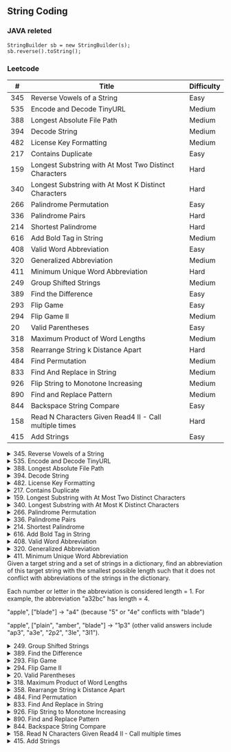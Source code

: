 ## String Coding

### JAVA releted
```
StringBuilder sb = new StringBuilder(s);
sb.reverse().toString();
```
### Leetcode

\#| Title|Difficulty
--|--|--
345  |  Reverse Vowels of a String   |    Easy
535| Encode and Decode TinyURL|    Medium
388  |     Longest Absolute File Path    |   Medium
394  |     Decode String    |   Medium
482   |    License Key Formatting   |    Medium
217 |   Contains Duplicate|   Easy
159   |    Longest Substring with At Most Two Distinct Characters   |    Hard
340   |    Longest Substring with At Most K Distinct Characters   |    Hard
266   |    Palindrome Permutation   |    Easy
336   |    Palindrome Pairs  |     Hard
214    |   Shortest Palindrome     |  Hard
616  |  Add Bold Tag in String  |  Medium
408  |  Valid Word Abbreviation  |  Easy
320  |  Generalized Abbreviation   | Medium
411|Minimum Unique Word Abbreviation    |Hard
249 |   Group Shifted Strings  |  Medium
389  |  Find the Difference   | Easy
293  |  Flip Game  |  Easy
294 | Flip Game II | Medium
20   | Valid Parentheses  |  Easy
318  |  Maximum Product of Word Lengths  |  Medium
358  |  Rearrange String k Distance Apart  |  Hard
484  |  Find Permutation |   Medium
833   | Find And Replace in String |   Medium
926 |   Flip String to Monotone Increasing  |  Medium
890  |  Find and Replace Pattern |   Medium
844   | Backspace String Compare  |  Easy
158 |   Read N Characters Given Read4 II - Call multiple times |   Hard
415    |Add Strings  |  Easy
<details>
<summary>345. Reverse Vowels of a String</summary>
Write a function that takes a string as input and reverse only the vowels of a string.

Example 1:

Input: "hello"
Output: "holle"
</details>

<details>
<summary>535. Encode and Decode TinyURL</summary>
TinyURL is a URL shortening service where you enter a URL such as https://leetcode.com/problems/design-tinyurl and it returns a short URL such as http://tinyurl.com/4e9iAk.

Design the encode and decode methods for the TinyURL service. There is no restriction on how your encode/decode algorithm should work. You just need to ensure that a URL can be encoded to a tiny URL and the tiny URL can be decoded to the original URL.
</details>

<details>
<summary>388. Longest Absolute File Path</summary>
Suppose we abstract our file system by a string in the following manner:

The string "dir\n\tsubdir1\n\tsubdir2\n\t\tfile.ext" represents:

dir
    subdir1
    subdir2
        file.ext
The directory dir contains an empty sub-directory subdir1 and a sub-directory subdir2 containing a file file.ext.
</details>

<details>
<summary>394. Decode String</summary>
Given an encoded string, return its decoded string.

The encoding rule is: k[encoded_string], where the encoded_string inside the square brackets is being repeated exactly k times. Note that k is guaranteed to be a positive integer.

You may assume that the input string is always valid; No extra white spaces, square brackets are well-formed, etc.

Furthermore, you may assume that the original data does not contain any digits and that digits are only for those repeat numbers, k. For example, there won't be input like 3a or 2[4].

Examples:

s = "3[a]2[bc]", return "aaabcbc".
s = "3[a2[c]]", return "accaccacc".
s = "2[abc]3[cd]ef", return "abcabccdcdcdef".
</details>

<details>
<summary>482. License Key Formatting</summary>
You are given a license key represented as a string S which consists only alphanumeric character and dashes. The string is separated into N+1 groups by N dashes.

Given a number K, we would want to reformat the strings such that each group contains exactly K characters, except for the first group which could be shorter than K, but still must contain at least one character. Furthermore, there must be a dash inserted between two groups and all lowercase letters should be converted to uppercase.

Given a non-empty string S and a number K, format the string according to the rules described above.

Example 1:
Input: S = "5F3Z-2e-9-w", K = 4

Output: "5F3Z-2E9W"

Explanation: The string S has been split into two parts, each part has 4 characters.
Note that the two extra dashes are not needed and can be removed.
</details>

<details>
<summary>217. Contains Duplicate</summary>
Given an array of integers, find if the array contains any duplicates.

Your function should return true if any value appears at least twice in the array, and it should return false if every element is distinct.

Example 1:

Input: [1,2,3,1]
Output: true
Example 2:

Input: [1,2,3,4]
Output: false
</details>

<details>
<summary>159. Longest Substring with At Most Two Distinct Characters</summary>
Given a string s , find the length of the longest substring t  that contains at most 2 distinct characters.

Example 1:

Input: "eceba"
Output: 3
Explanation: tis "ece" which its length is 3.
Example 2:

Input: "ccaabbb"
Output: 5
Explanation: tis "aabbb" which its length is 5.
</details>

<details>
<summary>340. Longest Substring with At Most K Distinct Characters </summary>
Given a string, find the length of the longest substring T that contains at most k distinct characters.

For example, Given s = “eceba” and k = 2,

T is "ece" which its length is 3.

</details>

<details>
<summary>266. Palindrome Permutation</summary>
Given a string, determine if a permutation of the string could form a palindrome.

Example 1:

Input: "code"
Output: false
Example 2:

Input: "aab"
Output: true
</details>

<details>
<summary>336. Palindrome Pairs</summary>
Given a list of unique words, find all pairs of distinct indices (i, j) in the given list, so that the concatenation of the two words, i.e. words[i] + words[j] is a palindrome.

Example 1:

Input: ["abcd","dcba","lls","s","sssll"]
Output: [[0,1],[1,0],[3,2],[2,4]] 
Explanation: The palindromes are ["dcbaabcd","abcddcba","slls","llssssll"]
</details>

<details>
<summary>214. Shortest Palindrome</summary>
Given a string s, you are allowed to convert it to a palindrome by adding characters in front of it. Find and return the shortest palindrome you can find by performing this transformation.

Example 1:

Input: "aacecaaa"
Output: "aaacecaaa"
Example 2:

Input: "abcd"
Output: "dcbabcd"
</details>

<details>
<summary>616. Add Bold Tag in String</summary>
Given a string s and a list of strings dict, you need to add a closed pair of bold tag <b> and </b> to wrap the substrings in s that exist in dict. If two such substrings overlap, you need to wrap them together by only one pair of closed bold tag. Also, if two substrings wrapped by bold tags are consecutive, you need to combine them.

Example 1:

Input: 
s = "abcxyz123"
dict = ["abc","123"]
Output:
"<b>abc</b>xyz<b>123</b>"
 

Example 2:

Input: 
s = "aaabbcc"
dict = ["aaa","aab","bc"]
Output:
"<b>aaabbc</b>c"
</details>

<details>
<summary>408. Valid Word Abbreviation</summary>
Given a non-empty string s and an abbreviation abbr, return whether the string matches with the given abbreviation.
Given s = "internationalization", abbr = "i12iz4n": Return true.
</details>

<details>
<summary>320. Generalized Abbreviation</summary>
Write a function to generate the generalized abbreviations of a word.

Example:

Given word = "word", return the following list (order does not matter):

["word", "1ord", "w1rd", "wo1d", "wor1", "2rd", "w2d", "wo2", "1o1d", "1or1", "w1r1", "1o2", "2r1", "3d", "w3", "4"]
</details>

<details>
<summary>411. Minimum Unique Word Abbreviation</summary>
</details>
Given a target string and a set of strings in a dictionary, find an abbreviation of this target string with the smallest possible length such that it does not conflict with abbreviations of the strings in the dictionary.

Each number or letter in the abbreviation is considered length = 1. For example, the abbreviation "a32bc" has length = 4.

"apple", ["blade"] -> "a4" (because "5" or "4e" conflicts with "blade")

"apple", ["plain", "amber", "blade"] -> "1p3" (other valid answers include "ap3", "a3e", "2p2", "3le", "3l1").
</details>

<details>
<summary>249. Group Shifted Strings</summary>
Given a string, we can "shift" each of its letter to its successive letter, for example: "abc" -> "bcd". We can keep "shifting" which forms the sequence:

"abc" -> "bcd" -> ... -> "xyz"
Given a list of strings which contains only lowercase alphabets, group all strings that belong to the same shifting sequence.

For example, given: ["abc", "bcd", "acef", "xyz", "az", "ba", "a", "z"], 
Return:

[
  ["abc","bcd","xyz"],
  ["az","ba"],
  ["acef"],
  ["a","z"]
]
Note: For the return value, each inner list's elements must follow the lexicographic order.
</details>

<details>
<summary>389. Find the Difference </summary>
Given two strings s and t which consist of only lowercase letters.

String t is generated by random shuffling string s and then add one more letter at a random position.

Find the letter that was added in t.

Example:

Input:
s = "abcd"
t = "abcde"

Output:
e

Explanation:
'e' is the letter that was added.
</details>

<details>
<summary>293. Flip Game</summary>
You are playing the following Flip Game with your friend: Given a string that contains only these two characters: + and -, you and your friend take turns to flip two consecutive "++" into "--". The game ends when a person can no longer make a move and therefore the other person will be the winner.

Write a function to compute all possible states of the string after one valid move.

For example, given s = "++++", after one move, it may become one of the following states:

[
  "--++",
  "+--+",
  "++--"
]
If there is no valid move, return an empty list [].
</details>

<details>
<summary>294. Flip Game II</summary>
You are playing the following Flip Game with your friend: Given a string that contains only these two characters: + and -, you and your friend take turns to flip two consecutive "++" into "--". The game ends when a person can no longer make a move and therefore the other person will be the winner.

Write a function to determine if the starting player can guarantee a win.

For example, given s = "++++", return true. The starting player can guarantee a win by flipping the middle "++" to become "+--+".

Follow up:
Derive your algorithm's runtime complexity.

</details>

<details>
<summary>20. Valid Parentheses</summary>
Given a string containing just the characters '(', ')', '{', '}', '[' and ']', determine if the input string is valid.

An input string is valid if:

Open brackets must be closed by the same type of brackets.
Open brackets must be closed in the correct order.
Note that an empty string is also considered valid.

Example 1:

Input: "()"
Output: true
Example 2:

Input: "()[]{}"
Output: true
Example 3:

Input: "(]"
Output: false
</details>

<details>
<summary>318. Maximum Product of Word Lengths</summary>
Given a string array words, find the maximum value of length(word[i]) * length(word[j]) where the two words do not share common letters. You may assume that each word will contain only lower case letters. If no such two words exist, return 0.

Example 1:

Input: ["abcw","baz","foo","bar","xtfn","abcdef"]
Output: 16 
Explanation: The two words can be "abcw", "xtfn".
Example 2:

Input: ["a","ab","abc","d","cd","bcd","abcd"]
Output: 4 
Explanation: The two words can be "ab", "cd".
Example 3:

Input: ["a","aa","aaa","aaaa"]
Output: 0 
Explanation: No such pair of words.
</details>

<details>
<summary>358. Rearrange String k Distance Apart </summary>
Given a non-empty string str and an integer k, rearrange the string such that the same characters are at least distance k from each other.

All input strings are given in lowercase letters. If it is not possible to rearrange the string, return an empty string "".

Example 1:
str = "aabbcc", k = 3

Result: "abcabc"

The same letters are at least distance 3 from each other.
Example 2:
str = "aaabc", k = 3 

Answer: ""

It is not possible to rearrange the string.
Example 3:
str = "aaadbbcc", k = 2

Answer: "abacabcd"

Another possible answer is: "abcabcda"

The same letters are at least distance 2 from each other.
Credits:
Special thanks to @elmirap for adding this problem and creating all test cases.

 
</details>

<details>
<summary>484. Find Permutation</summary>
By now, you are given a secret signature consisting of character 'D' and 'I'. 'D' represents a decreasing relationship between two numbers, 'I' represents an increasing relationship between two numbers. And our secret signature was constructed by a special integer array, which contains uniquely all the different number from 1 to n (n is the length of the secret signature plus 1). For example, the secret signature "DI" can be constructed by array [2,1,3] or [3,1,2], but won't be constructed by array [3,2,4] or [2,1,3,4], which are both illegal constructing special string that can't represent the "DI" secret signature.

On the other hand, now your job is to find the lexicographically smallest permutation of [1, 2, ... n] could refer to the given secret signature in the input.

Example 1:

Input: "I"
Output: [1,2]
Explanation: [1,2] is the only legal initial spectial string can construct secret signature "I", where the number 1 and 2 construct an increasing relationship.
</details>

<details>
<summary>833. Find And Replace in String</summary>
To some string S, we will perform some replacement operations that replace groups of letters with new ones (not necessarily the same size).

Each replacement operation has 3 parameters: a starting index i, a source word x and a target word y.  The rule is that if x starts at position i in the original string S, then we will replace that occurrence of x with y.  If not, we do nothing.

For example, if we have S = "abcd" and we have some replacement operation i = 2, x = "cd", y = "ffff", then because "cd" starts at position 2 in the original string S, we will replace it with "ffff".

Using another example on S = "abcd", if we have both the replacement operation i = 0, x = "ab", y = "eee", as well as another replacement operation i = 2, x = "ec", y = "ffff", this second operation does nothing because in the original string S[2] = 'c', which doesn't match x[0] = 'e'.

All these operations occur simultaneously.  It's guaranteed that there won't be any overlap in replacement: for example, S = "abc", indexes = [0, 1], sources = ["ab","bc"] is not a valid test case.

Example 1:

Input: S = "abcd", indexes = [0,2], sources = ["a","cd"], targets = ["eee","ffff"]
Output: "eeebffff"
Explanation: "a" starts at index 0 in S, so it's replaced by "eee".
"cd" starts at index 2 in S, so it's replaced by "ffff".
</details>


<details>
<summary>926. Flip String to Monotone Increasing</summary>
A string of '0's and '1's is monotone increasing if it consists of some number of '0's (possibly 0), followed by some number of '1's (also possibly 0.)

We are given a string S of '0's and '1's, and we may flip any '0' to a '1' or a '1' to a '0'.

Return the minimum number of flips to make S monotone increasing.

 

Example 1:

Input: "00110"
Output: 1
Explanation: We flip the last digit to get 00111.
Example 2:

Input: "010110"
Output: 2
Explanation: We flip to get 011111, or alternatively 000111.
</details>


<details>
<summary>890. Find and Replace Pattern</summary>
You have a list of words and a pattern, and you want to know which words in words matches the pattern.

A word matches the pattern if there exists a permutation of letters p so that after replacing every letter x in the pattern with p(x), we get the desired word.

(Recall that a permutation of letters is a bijection from letters to letters: every letter maps to another letter, and no two letters map to the same letter.)

Return a list of the words in words that match the given pattern. 

You may return the answer in any order.

 

Example 1:

Input: words = ["abc","deq","mee","aqq","dkd","ccc"], pattern = "abb"
Output: ["mee","aqq"]
Explanation: "mee" matches the pattern because there is a permutation {a -> m, b -> e, ...}. 
"ccc" does not match the pattern because {a -> c, b -> c, ...} is not a permutation,
since a and b map to the same letter.
</details>

<details>
<summary>844. Backspace String Compare</summary>
Given two strings S and T, return if they are equal when both are typed into empty text editors. # means a backspace character.

Example 1:

Input: S = "ab#c", T = "ad#c"
Output: true
Explanation: Both S and T become "ac".
Example 2:

Input: S = "ab##", T = "c#d#"
Output: true
Explanation: Both S and T become "".
</details>

<details>
<summary>158. Read N Characters Given Read4 II - Call multiple times</summary>
The API: int read4(char *buf) reads 4 characters at a time from a file.

The return value is the actual number of characters read. For example, it returns 3 if there is only 3 characters left in the file.

By using the read4 API, implement the function int read(char *buf, int n) that reads n characters from the file.

Note:
The read function may be called multiple times.

</details>

<details>
<summary>415. Add Strings   </summary>
Given two non-negative integers num1 and num2 represented as string, return the sum of num1 and num2.
</details>

